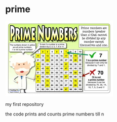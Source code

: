# prime

<img src="./prime.jpeg">

my first repository

the code prints and counts prime numbers till n
